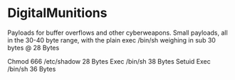 # DigitalMunitions
Payloads for buffer overflows and other cyberweapons. Small payloads, all in the 30-40 byte range, with the plain exec /bin/sh weighing in sub 30 bytes @ 28 Bytes

Chmod 666 /etc/shadow 28 Bytes
Exec /bin/sh 38 Bytes
Setuid Exec /bin/sh 36 Bytes
